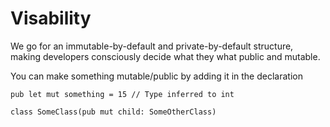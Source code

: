 # Visability

We go for an immutable-by-default and private-by-default structure,
making developers consciously decide what they what public and mutable.

You can make something mutable/public by adding it in the declaration

```
pub let mut something = 15 // Type inferred to int

class SomeClass(pub mut child: SomeOtherClass)
```
